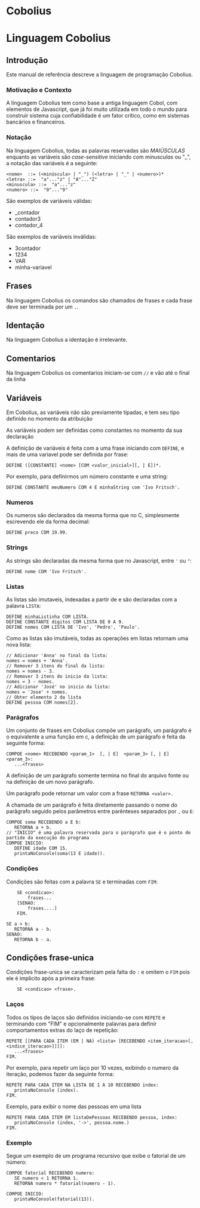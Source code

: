 # Cobolius

# Linguagem Cobolius #

## Introdução ##

Este manual de referência descreve a linguagem de programação Cobolius.

### Motivação e Contexto ###

A linguagem Cobolius tem como base a antiga linguagem Cobol, com elementos de Javascript, que já foi muito utilizada em todo o mundo para construir sistema cuja confiabilidade é um fator crítico, como em sistemas bancários e financeiros.

### Notação ###

Na linguagem Cobolius, todas as palavras reservadas são *MAIÚSCULAS* enquanto as variáveis são *case-sensitive* iniciando com *minusculas* ou "_", a notação das variáveis é a seguinte:

```
<nome>  ::= (<minúscula> | "_") (<letra> | "_" | <numero>)*
<letra> ::=  "a"..."z" | "A"..."Z"
<minuscula> ::=  "a"..."z"
<numero> ::=  "0"..."9"
```
São exemplos de variáveis válidas:
- _contador
- contador3
- contador_4

São exemplos de variáveis inválidas:
- 3contador
- 1234
- VAR
- minha-variavel

## Frases ##

Na linguagem Cobolius os comandos são chamados de frases e cada frase deve ser terminada por um `.`.

## Identação ##

Na linguagem Cobolius a identação é irrelevante.

## Comentarios ##

Na linguagem Cobolius os comentarios iniciam-se com `//` e vão até o final da linha

## Variáveis ##
Em Cobolius, as variáveis não são previamente tipadas, e tem seu tipo definido no momento da atribuição

As variáveis podem ser definidas como constantes no momento da sua declaração

A definição de variáveis é feita com a uma frase iniciando com `DEFINE`, e mais de uma variavel pode ser definida por frase:
```
DEFINE ([CONSTANTE] <nome> [COM <valor_inicial>][, | E])*.
```
Por exemplo, para definirmos um número constante e uma string:
```
DEFINE CONSTANTE meuNumero COM 4 E minhaString com 'Ivo Fritsch'.
```
### Numeros ###
Os numeros são declarados da mesma forma que no C, simplesmente escrevendo ele da forma decimal:
```
DEFINE preco COM 19.99.
```
### Strings ###
As strings são declaradas da mesma forma que no Javascript, entre `'` ou `"`:
```
DEFINE nome COM 'Ivo Fritsch'.
```
### Listas ###
As listas são imutaveis, indexadas a partir de e são declaradas com a palavra `LISTA`:
```
DEFINE minhaListinha COM LISTA.
DEFINE CONSTANTE digitos COM LISTA DE 0 A 9.
DEFINE nomes COM LISTA DE 'Ivo', 'Pedro', 'Paulo'.
```
Como as listas são imutáveis, todas as operações em listas retornam uma nova lista:

```
// Adicionar 'Anna' no final da lista:
nomes = nomes + 'Anna'.
// Remover 3 itens do final da lista:
nomes = nomes - 3.
// Remover 3 itens do inicio da lista:
nomes = 3 - nomes.
// Adicionar 'José' no inicio da lista:
nomes = 'Jose' + nomes.
// Obter elemento 2 da lista
DEFINE pessoa COM nomes[2].
```


### Parágrafos ###

Um conjunto de frases em Cobolius compõe um parágrafo, um parágrafo é o equivalente a uma função em c, a definição de um parágrafo é feita da seguinte forma:
```
COMPOE <nome> RECEBENDO <param_1>  [, | E]  <param_3> [, | E] <param_3>:
   ...<frases>
```
A definição de um parágrafo somente termina no final do arquivo fonte ou na definição de um novo parágrafo.

Um parágrafo pode retornar um valor com a frase `RETORNA <valor>.`

A chamada de um parágrafo é feita diretamente passando o nome do parâgrafo seguido pelos parâmetros entre parênteses separados por `,` ou `E`:
```
COMPOE soma RECEBENDO a E b:
   RETORNA a + b.
// "INICIO" é uma palavra reservada para o parágrafo que é o ponto de partide da execução do programa
COMPOE INICIO:
   DEFINE idade COM 15.
   printaNoConsole(soma(13 E idade)).
```
### Condições ###
Condições são feitas com a palavra `SE` e terminadas com `FIM`:
```
    SE <condicao>:
        frases...
    [SENAO:
        frases....]
    FIM.
```

```
SE a > b:
   RETORNA a - b.
SENAO:
   RETORNA b - a.
```
## Condições frase-unica ##
Condições frase-unica se caracterizam pela falta do `:` e omitem o `FIM` pois ele é implicito após a primeira frase:
```
    SE <condicao> <frase>.
```
### Laços ###

Todos os tipos de laços são definidos iniciando-se com `REPETE` e terminando com "FIM" e opcionalmente palavras para definir comportamentos extras do laço de repetição:

```
REPETE [[PARA CADA ITEM (EM | NA) <lista> [RECEBENDO <item_iteracao>[, <indice_iteracao>]]]]:
   ...<frases>
FIM.
```

Por exemplo, para repetir um laço por 10 vezes, exibindo o numero da iteração, podemos fazer da seguinte forma:
```
REPETE PARA CADA ITEM NA LISTA DE 1 A 10 RECEBENDO index:
   printaNoConsole (index).
FIM.
```

Exemplo, para exibir o nome das pessoas em uma lista
```
REPETE PARA CADA ITEM EM listaDePessoas RECEBENDO pessoa, index:
   printaNoConsole (index, '->', pessoa.nome.)
FIM.
```

### Exemplo ###

Segue um exemplo de um programa recursivo que exibe o fatorial de um número:

```
COMPOE fatorial RECEBENDO numero:
   SE numero < 1 RETORNA 1.
   RETORNA numero * fatorial(numero - 1).
   
COMPOE INICIO:
   printaNoConsole(fatorial(13)).
```

